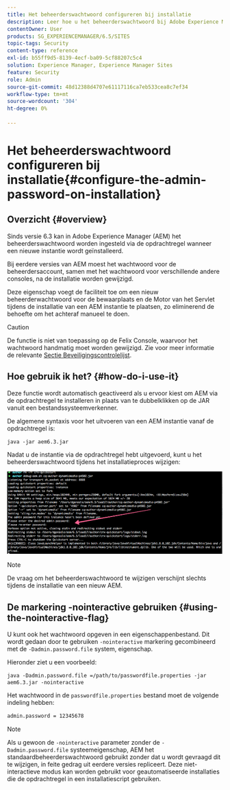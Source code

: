 ```yaml
---
title: Het beheerderswachtwoord configureren bij installatie
description: Leer hoe u het beheerderswachtwoord bij Adobe Experience Manager-installatie wijzigt.
contentOwner: User
products: SG_EXPERIENCEMANAGER/6.5/SITES
topic-tags: Security
content-type: reference
exl-id: b55ff9d5-8139-4ecf-ba09-5cf88207c5c4
solution: Experience Manager, Experience Manager Sites
feature: Security
role: Admin
source-git-commit: 48d12388d4707e61117116ca7eb533cea8c7ef34
workflow-type: tm+mt
source-wordcount: '304'
ht-degree: 0%

---
```


# Het beheerderswachtwoord configureren bij installatie{#configure-the-admin-password-on-installation}

## Overzicht {#overview}

Sinds versie 6.3 kan in Adobe Experience Manager (AEM) het beheerderswachtwoord worden ingesteld via de opdrachtregel wanneer een nieuwe instantie wordt geïnstalleerd.

Bij eerdere versies van AEM moest het wachtwoord voor de beheerdersaccount, samen met het wachtwoord voor verschillende andere consoles, na de installatie worden gewijzigd.

Deze eigenschap voegt de faciliteit toe om een nieuw beheerderwachtwoord voor de bewaarplaats en de Motor van het Servlet tijdens de installatie van een AEM instantie te plaatsen, zo eliminerend de behoefte om het achteraf manueel te doen.

>[!CAUTION]
>
>De functie is niet van toepassing op de Felix Console, waarvoor het wachtwoord handmatig moet worden gewijzigd. Zie voor meer informatie de relevante [Sectie Beveiligingscontrolelijst](/help/sites-administering/security-checklist.md#change-default-passwords-for-the-aem-and-osgi-console-admin-accounts).

## Hoe gebruik ik het? {#how-do-i-use-it}

Deze functie wordt automatisch geactiveerd als u ervoor kiest om AEM via de opdrachtregel te installeren in plaats van te dubbelklikken op de JAR vanuit een bestandssysteemverkenner.

De algemene syntaxis voor het uitvoeren van een AEM instantie vanaf de opdrachtregel is:

```shell
java -jar aem6.3.jar
```

Nadat u de instantie via de opdrachtregel hebt uitgevoerd, kunt u het beheerderswachtwoord tijdens het installatieproces wijzigen:

![chlimage_1-116](assets/chlimage_1-116a.png)

>[!NOTE]
>
>De vraag om het beheerderswachtwoord te wijzigen verschijnt slechts tijdens de installatie van een nieuw AEM.

## De markering -nointeractive gebruiken {#using-the-nointeractive-flag}

U kunt ook het wachtwoord opgeven in een eigenschappenbestand. Dit wordt gedaan door te gebruiken `-nointeractive` markering gecombineerd met de `-Dadmin.password.file` system, eigenschap.

Hieronder ziet u een voorbeeld:

```shell
java -Dadmin.password.file =/path/to/passwordfile.properties -jar aem6.3.jar -nointeractive
```

Het wachtwoord in de `passwordfile.properties` bestand moet de volgende indeling hebben:

```xml
admin.password = 12345678
```

>[!NOTE]
>
>Als u gewoon de `-nointeractive` parameter zonder de `-Dadmin.password.file` systeemeigenschap, AEM het standaardbeheerderswachtwoord gebruikt zonder dat u wordt gevraagd dit te wijzigen, in feite gedrag uit eerdere versies repliceert. Deze niet-interactieve modus kan worden gebruikt voor geautomatiseerde installaties die de opdrachtregel in een installatiescript gebruiken.
